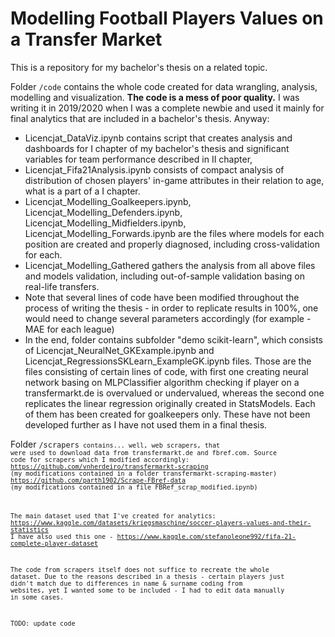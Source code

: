 # Modelling Football Players Values on a Transfer Market

This is a repository for my bachelor's thesis on a related topic. 

Folder <code>/code</code> contains the whole code created for data wrangling, analysis, modelling and visualization. 
**The code is a mess of poor quality.** I was writing it in 2019/2020 when I was a complete newbie and used it mainly for final analytics that are included in a bachelor's thesis. 
Anyway:
- Licencjat_DataViz.ipynb contains script that creates analysis and dashboards for I chapter of my bachelor's thesis and significant variables for team performance described in II chapter,
- Licencjat_Fifa21Analysis.ipynb consists of compact analysis of distribution of chosen players' in-game attributes in their relation to age, what is a part of a I chapter.
- Licencjat_Modelling_Goalkeepers.ipynb, Licencjat_Modelling_Defenders.ipynb, Licencjat_Modelling_Midfielders.ipynb, Licencjat_Modelling_Forwards.ipynb are the files where models for each position are created and properly diagnosed, including cross-validation for each.
- Licencjat_Modelling_Gathered gathers the analysis from all above files and models validation, including out-of-sample validation basing on real-life transfers.
- Note that several lines of code have been modified throughout the process of writing the thesis - in order to replicate results in 100%, one would need to change several parameters accordingly (for example - MAE for each league)
- In the end, folder contains subfolder "demo scikit-learn", which consists of Licencjat_NeuralNet_GKExample.ipynb and Licencjat_RegressionsSKLearn_ExampleGK.ipynb files. Those are the files consisting of certain lines of code, with first one creating neural network basing on MLPClassifier algorithm checking if player on a transfermarkt.de is overvalued or undervalued, whereas the second one replicates the linear regression originally created in StatsModels. Each of them has been created for goalkeepers only. These have not been developed further as I have not used them in a final thesis.

Folder <code>/scrapers<code> contains... well, web scrapers, that were used to download data from transfermarkt.de and fbref.com.
Source code for scrapers which I modified accordingly:
https://github.com/vnherdeiro/transfermarkt-scraping (my modifications contained in a folder transfermarkt-scraping-master)
https://github.com/parth1902/Scrape-FBref-data (my modifications contained in a file FBRef_scrap_modified.ipynb)

The main dataset used that I've created for analytics: https://www.kaggle.com/datasets/kriegsmaschine/soccer-players-values-and-their-statistics
I have also used this one - https://www.kaggle.com/stefanoleone992/fifa-21-complete-player-dataset

The code from scrapers itself does not suffice to recreate the whole dataset. Due to the reasons described in a thesis - certain players just didn't match due to differences in name & surname coding from websites, yet I wanted some to be included - I had to edit data manually in some cases.

TODO: update code




